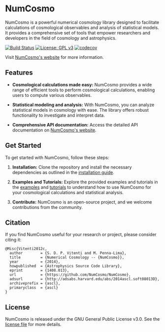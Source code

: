 # NumCosmo

NumCosmo is a powerful numerical cosmology library designed to facilitate calculations of cosmological observables and analysis of statistical models. It provides a comprehensive set of tools that empower researchers and developers in the field of cosmology and astrophysics.

[![Build Status](https://github.com/NumCosmo/NumCosmo/workflows/Build%20and%20Check/badge.svg)](https://github.com/NumCosmo/NumCosmo/actions) [![License: GPL v3](https://img.shields.io/badge/License-GPLv3-blue.svg)](https://www.gnu.org/licenses/gpl-3.0) [![codecov](https://codecov.io/gh/NumCosmo/NumCosmo/graph/badge.svg?token=FZ3PX0PKWG)](https://codecov.io/gh/NumCosmo/NumCosmo)

Visit [NumCosmo's website](https://numcosmo.github.io) for more information.

## Features

- **Cosmological calculations made easy:** NumCosmo provides a wide range of efficient tools to perform cosmological calculations, enabling users to compute various observables.

- **Statistical modeling and analysis:** With NumCosmo, you can analyze statistical models in cosmology with ease. The library offers robust functionality to investigate and interpret data.

- **Comprehensive API documentation:** Access the detailed API documentation on [NumCosmo's website](https://numcosmo.github.io/manual/).

## Get Started

To get started with NumCosmo, follow these steps:

1. **Installation:** Clone the repository and install the necessary dependencies as outlined in the [installation guide](https://numcosmo.github.io/download/).

2. **Examples and Tutorials:** Explore the provided examples and tutorials in the [examples](https://numcosmo.github.io/examples/) and [tutorials](https://numcosmo.github.io/tutorials/) to understand how to use NumCosmo for your cosmological calculations and statistical analysis.

3. **Contribute:** NumCosmo is an open-source project, and we welcome contributions from the community.

## Citation

If you find NumCosmo useful for your research or project, please consider citing it:
```
@Misc{Vitenti2012c,
  author        = {S. D. P. Vitenti and M. Penna-Lima},
  title         = {Numerical Cosmology -- {NumCosmo}},
  year          = {2014},
  howpublished  = {Astrophysics Source Code Library},
  eprint        = {1408.013},
  url           = {https://github.com/NumCosmo/NumCosmo},
  adsurl        = {http://adsabs.harvard.edu/abs/2014ascl.soft08013D},
  archiveprefix = {ascl},
  primaryclass  = {ascl}
}
```

## License

NumCosmo is released under the GNU General Public License v3.0. See the [license file](https://github.com/NumCosmo/NumCosmo/blob/master/COPYING) for more details.

